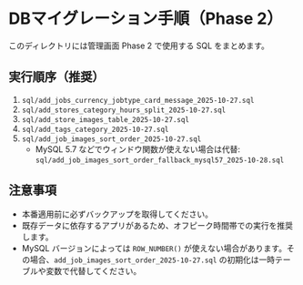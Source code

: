 # DBマイグレーション手順（Phase 2）

このディレクトリには管理画面 Phase 2 で使用する SQL をまとめます。

## 実行順序（推奨）
1. `sql/add_jobs_currency_jobtype_card_message_2025-10-27.sql`
2. `sql/add_stores_category_hours_split_2025-10-27.sql`
3. `sql/add_store_images_table_2025-10-27.sql`
4. `sql/add_tags_category_2025-10-27.sql`
5. `sql/add_job_images_sort_order_2025-10-27.sql`
   - MySQL 5.7 などでウィンドウ関数が使えない場合は代替: `sql/add_job_images_sort_order_fallback_mysql57_2025-10-28.sql`

## 注意事項
- 本番適用前に必ずバックアップを取得してください。
- 既存データに依存するアプリがあるため、オフピーク時間帯での実行を推奨します。
- MySQL バージョンによっては `ROW_NUMBER()` が使えない場合があります。その場合、`add_job_images_sort_order_2025-10-27.sql` の初期化は一時テーブルや変数で代替してください。



